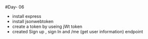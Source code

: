 #Day- 06
- install express 
- install jsonwebtoken
- create a token by useing jWt token
- created Sign up , sign In and /me (get user information) endpoint 
